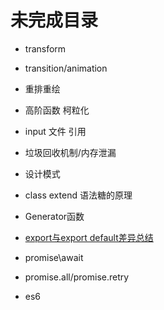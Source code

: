 # 未完成目录

+ transform
+ transition/animation
+ 重排重绘

+ 高阶函数 柯粒化
+ input 文件 引用
+ 垃圾回收机制/内存泄漏

+ 设计模式
+ class extend 语法糖的原理
+ Generator函数
+ [export与export default差异总结](https://juejin.cn/post/6844903585805762573)

+ promise\await
+ promise.all/promise.retry
+ es6
